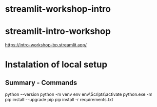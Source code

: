 # streamlit-workshop-intro

# streamlit-intro-workshop
https://intro-workshop-bp.streamlit.app/


# Instalation of local setup
## Summary - Commands
python --version
python -m venv env
env\Scripts\activate
python.exe -m pip install --upgrade pip
pip install -r requirements.txt
